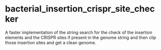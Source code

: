 # bacterial_insertion_crispr_site_checker
A faster implementation of the string search for the check of the insertion elements and the CRISPR sites if present in the genome string and then clip those insertion sites and get a clean genome.   
